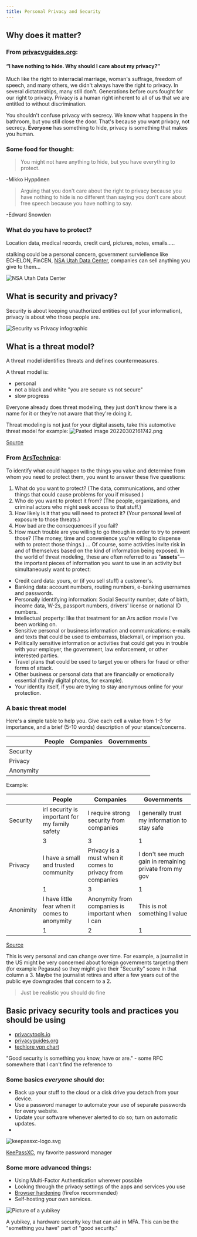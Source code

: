 ```yaml
---
title: Personal Privacy and Security
---
```

## Why does it matter?
### From [privacyguides.org](https://privacyguides.org):
#### “I have nothing to hide. Why should I care about my privacy?”

 Much like the right to interracial marriage, woman's suffrage, freedom of speech, and many others, we didn't always have the right to privacy. In several dictatorships, many still don't. Generations before ours fought for our right to privacy. Privacy is a human right inherent to all of us that we are entitled to without discrimination.

 You shouldn't confuse privacy with secrecy. We know what happens in the bathroom, but you still close the door. That's because you want privacy, not secrecy. **Everyone** has something to hide, privacy is something that makes you human.

### Some food for thought:
> You might not have anything to hide, but you have everything to protect.

-Mikko Hyppönen

> Arguing that you don't care about the right to privacy because you have nothing to hide is no different than saying you don't care about free speech because you have nothing to say.

-Edward Snowden

### What do you have to protect?
Location data, medical records, credit card, pictures, notes, emails.....

stalking could be a personal concern, government surviellence like ECHELON, FinCEN, [NSA Utah Data Center](https://en.wikipedia.org/wiki/Utah_Data_Center), companies can sell anything you give to them...

![NSA Utah Data Center](/notes/images/Pastedimage20220302145304.png)

## What is security and privacy?
Security is about keeping unauthorized entities out (of your information), privacy is about who those people are.

![Security vs Privacy infographic](/notes/images/securityVsPrivacy.png)
## What is a threat model?
A threat model identifies threats and defines countermeasures.

A threat model is:
- personal
- not a black and white "you are secure vs not secure"
- slow progress

Everyone already does threat modeling, they just don't know there is a name for it or they're not aware that they're doing it.

Threat modeling is not just for your digital assets, take this automotive threat model for example:
![Pasted image 20220302161742.png](/notes/images/automotiveThreatModel.png)
<figcaption><a href="https://www.nccgroup.com/globalassets/newsroom/uk/blog/images/2016/07/th-cc-11.png">Source</a></figcaption>

### From [ArsTechnica](https://arstechnica.com/information-technology/2017/07/how-i-learned-to-stop-worrying-mostly-and-love-my-threat-model/):
To identify what could happen to the things you value and determine from whom you need to protect them, you want to answer these five questions:

1.  What do you want to protect? (The data, communications, and other things that could cause problems for you if misused.)
2.  Who do you want to protect it from? (The people, organizations, and criminal actors who might seek access to that stuff.)
3.  How likely is it that you will need to protect it? (Your personal level of exposure to those threats.)
4.  How bad are the consequences if you fail?
5.  How much trouble are you willing to go through in order to try to prevent those? (The money, time and convenience you're willing to dispense with to protect those things.)
...
Of course, some activities invite risk in and of themselves based on the kind of information being exposed. In the world of threat modeling, these are often referred to as "**assets**"—the important pieces of information you want to use in an activity but simultaneously want to protect:

-   Credit card data: yours, or (if you sell stuff) a customer's.
-   Banking data: account numbers, routing numbers, e-banking usernames and passwords.
-   Personally identifying information: Social Security number, date of birth, income data, W-2s, passport numbers, drivers' license or national ID numbers.
-   Intellectual property: like that treatment for an Ars action movie I've been working on.
-   Sensitive personal or business information and communications: e-mails and texts that could be used to embarrass, blackmail, or imprison you.
-   Politically sensitive information or activities that could get you in trouble with your employer, the government, law enforcement, or other interested parties.
-   Travel plans that could be used to target you or others for fraud or other forms of attack.
-   Other business or personal data that are financially or emotionally essential (family digital photos, for example).
-   Your identity itself, if you are trying to stay anonymous online for your protection.

### A basic threat model
Here's a simple table to help you. Give each cell a value from 1-3 for importance, and a brief (5-10 words) description of your stance/concerns.

|           | People | Companies | Governments |
|-----------|--------|-----------|-------------|
| Security  |        |           |             |
| Privacy   |        |           |             |
| Anonymity |        |           |             |

Example:

|           | People                                         | Companies                                                 | Governments                                            |
|-----------|------------------------------------------------|-----------------------------------------------------------|--------------------------------------------------------|
| Security  | irl security is important for my family safety | I require strong security from companies                  | I generally trust my information to stay safe          |
|           | 3                                              | 3                                                         | 1                                                      |
| Privacy   | I have a small and trusted community           | Privacy is a must when it comes to privacy from companies | I don't see much gain in remaining private from my gov |
|           | 1                                              | 3                                                         | 1                                                      |
| Anonimity | I have little fear when it comes to anonymity  | Anonymity from companies is important when I can          | This is not something I value                          |
|           | 1                                              | 2                                                         | 1                                                      |

[Source](https://youtu.be/DHZRhboZhfI?t=368)

This is very personal and can change over time. For example, a journalist in the US might be very concerned about foreign governments targeting them (for example Pegasus) so they might give their "Security" score in that column a 3. Maybe the journalist retires and after a few years out of the public eye downgrades that concern to a 2.

> Just be realistic
> you should do fine

## Basic privacy security tools and practices you should be using
- [privacytools.io](https://privacytools.io)
- [privacyguides.org](https://privacyguides.org/)
- [techlore vpn chart](https://techlore.tech/vpnchart)

"Good security is something you know, have or are." - some RFC somewhere that I can't find the reference to

### Some basics *everyone* should do:
-   Back up your stuff to the cloud or a disk drive you detach from your device.
-   Use a password manager to automate your use of separate passwords for every website.
-   Update your software whenever alerted to do so; turn on automatic updates.
-   
![keepassxc-logo.svg](images/keepassxc-logo.svg)
<figcaption><a href="https://keepassxc.org">KeePassXC</a>, my favorite password manager</figcaption>

### Some more advanced things:
- Using Multi-Factor Authentication wherever possible
- Looking through the privacy settings of the apps and services you use
- [Browser hardening](https://github.com/arkenfox/user.js/wiki/1.1-to-arkenfox-or-not) (firefox recommended)
- Self-hosting your own services.

![Picture of a yubikey](/notes/images/yubikey.png)
<figcaption>A yubikey, a hardware security key that can aid in MFA. This can be the "something you have" part of "good security."</figcaption>
